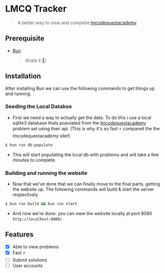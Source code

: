 # LMCQ Tracker

> A better way to view and complete [lmcodequestacademy](https://lmcodequestacademy.com/)

## Prerequisite

- [Bun](https://bun.sh)
  > (thats it 🎉)

## Installation

After installing Bun we can use the following commands to get things up and running.

### Seeding the Local Databse

- First we need a way to actually get the data. To do this i use a local sqlite3 database thats populated from the [lmcodequestacademy](https://lmcodequestacademy.com/) problem set using their api. (This is why it's so fast ⚡ compared the the lmcodequestacademy site!)

```sh
$ bun run db:populate
```

- This will start populating the local db with problems and will take a few minutes to complete.

### Building and running the website

- Now that we've done that we can finally move to the final parts, getting the website up. The following commands will build & start the server respectively

```sh
$ bun run build && bun run start
```

- And now we're done. you can view the website locally at port 8080 `http://localhost:8080/`

## Features

- [x] Able to view problems
- [x] Fast ⚡
- [ ] Submit solutions
- [ ] User accounts
